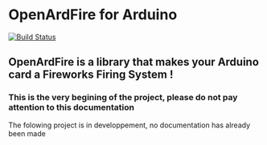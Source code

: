 # OpenArdFire for Arduino
[![Build Status](https://travis-ci.org/storca/OpenArdFire.svg?branch=master)](https://travis-ci.org/storca/OpenArdFire)

## OpenArdFire is a library that makes your Arduino card a Fireworks Firing System !

### This is the very begining of the project, please do not pay attention to this documentation
The folowing project is in developpement, no documentation has already been made
